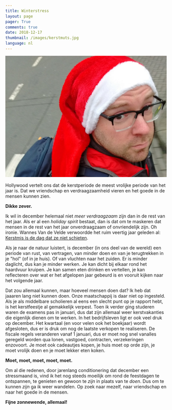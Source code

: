 ```yaml
---
title: Winterstress
layout: page
pager: True
comments: true
date: 2018-12-17
thumbnail: /images/kerstmuts.jpg
language: nl
---
```


![People dice](/images/kerstmuts.jpg)

Hollywood vertelt ons dat de kerstperiode de meest vrolijke periode van het jaar is. Dat we vriendschap en verdraagzaamheid vieren en het goede in de mensen kunnen zien.

**Dikke zever.**

Ik wil in december helemaal niet *meer verdraagzaam* zijn dan in de rest van het jaar. Als er al een *holiday spirit* bestaat, dan is dat om te maskeren dat mensen in de rest van het jaar onverdraagzaam of onvriendelijk zijn. Oh ironie. Wannes Van de Velde verwoordde het ruim veertig jaar geleden al: [Kerstmis is de dag dat ze niet schieten](https://www.youtube.com/watch?v=KGg-Qrdv5Ms).  

Als je naar de natuur luistert, is december (in ons deel van de wereld) een periode van rust, van vertragen, van minder doen en van je terugtrekken in je "hol" (of in je huis). Of van vluchten naar het zuiden. Er is minder daglicht, dus kan je minder werken. Je kan dicht bij elkaar rond het haardvuur kruipen. Je kan samen eten drinken en vertellen, je kan reflecteren over wat er het afgelopen jaar gebeurd is en vooruit kijken naar het volgende jaar.

Dat zou allemaal kunnen, maar hoeveel mensen doen dat? Ik heb dat jaaaren lang niet kunnen doen. Onze maatschappij is daar niet op ingesteld. Als je als middelbare scholieren al eens een slecht punt op je rapport hebt, is het kerstfeestje al gemakkelijk verpest. Toen ik verder ging studeren waren de examens pas in januari, dus dat zijn allemaal weer kerstvakanties die eigenlijk dienen om te werken. In het bedrijfsleven ligt er ook veel druk op december. Het kwartaal (en voor velen ook het boekjaar) wordt afgesloten, dus er is druk om nog de laatste verkopen te realiseren. De fiscale regels veranderen vanaf 1 januari, dus er moet nog snel vanalles geregeld worden qua lonen, vastgoed, contracten, verzekeringen enzovoort. Je moet ook cadeautjes kopen, je huis moet op orde zijn, je moet vrolijk doen en je moet lekker eten koken.

**Moet, moet, moet, moet, moet.**

Om al die redenen, door jarenlang conditionering dat december een stressmaand is, vind ik het nog steeds moeilijk om rond de feestdagen te ontspannen, te genieten en gewoon te *zijn* in plaats van te *doen*. Dus om te kunnen *zijn* ga ik weer wandelen. Op zoek naar mezelf, naar vriendschap en naar het goede in de mensen.

**Fijne zonnewende, allemaal!**

